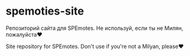 # spemoties-site

Репозиторий сайта для SPEmotes. Не используй, если ты не Милян, пожалуйста❤️

Site repository for SPEmotes. Don't use if you're not a Milyan, please❤️
